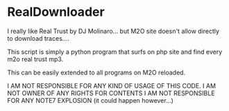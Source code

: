 # RealDownloader
I really like Real Trust by DJ Molinaro... but M2O site doesn't allow directly to download traces....

This script is simply a python program that surfs on php site and find every m2o real trust mp3. 

This can be easily extended to all programs on M2O reloaded. 

I AM NOT RESPONSIBLE FOR ANY KIND OF USAGE OF THIS CODE. 
I AM NOT OWNER OF ANY RIGHTS FOR CONTENTS
I AM NOT RESPONSIBLE FOR ANY NOTE7 EXPLOSION (it could happen however...)
